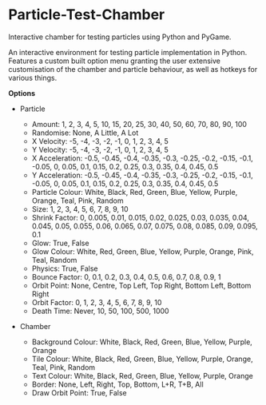 # Particle-Test-Chamber
Interactive chamber for testing particles using Python and PyGame.

An interactive environment for testing particle implementation in Python. Features a custom built option menu granting
the user extensive customisation of the chamber and particle behaviour, as well as hotkeys for various things.

**Options**
* Particle
    * Amount: 1, 2, 3, 4, 5, 10, 15, 20, 25, 30, 40, 50, 60, 70, 80, 90, 100
    * Randomise: None, A Little, A Lot
    * X Velocity: -5, -4, -3, -2, -1, 0, 1, 2, 3, 4, 5
    * Y Velocity: -5, -4, -3, -2, -1, 0, 1, 2, 3, 4, 5
    * X Acceleration: -0.5, -0.45, -0.4, -0.35, -0.3, -0.25, -0.2, -0.15, -0.1, -0.05, 0, 0.05, 0.1, 0.15, 0.2, 0.25, 
        0.3, 0.35, 0.4, 0.45, 0.5
    * Y Acceleration: -0.5, -0.45, -0.4, -0.35, -0.3, -0.25, -0.2, -0.15, -0.1, -0.05, 0, 0.05, 0.1, 0.15, 0.2, 0.25, 
        0.3, 0.35, 0.4, 0.45, 0.5
    * Particle Colour: White, Black, Red, Green, Blue, Yellow, Purple, Orange, Teal, Pink, Random
    * Size: 1, 2, 3, 4, 5, 6, 7, 8, 9, 10
    * Shrink Factor: 0, 0.005, 0.01, 0.015, 0.02, 0.025, 0.03, 0.035, 0.04, 0.045, 0.05, 0.055, 0.06, 0.065, 0.07, 
        0.075, 0.08, 0.085, 0.09, 0.095, 0.1
    * Glow: True, False
    * Glow Colour: White, Red, Green, Blue, Yellow, Purple, Orange, Pink, Teal, Random
    * Physics: True, False
    * Bounce Factor: 0, 0.1, 0.2, 0.3, 0.4, 0.5, 0.6, 0.7, 0.8, 0.9, 1
    * Orbit Point: None, Centre, Top Left, Top Right, Bottom Left, Bottom Right
    * Orbit Factor: 0, 1, 2, 3, 4, 5, 6, 7, 8, 9, 10
    * Death Time: Never, 10, 50, 100, 500, 1000

* Chamber
    * Background Colour: White, Black, Red, Green, Blue, Yellow, Purple, Orange
    * Tile Colour: White, Black, Red, Green, Blue, Yellow, Purple, Orange, Teal, Pink, Random
    * Text Colour: White, Black, Red, Green, Blue, Yellow, Purple, Orange
    * Border: None, Left, Right, Top, Bottom, L+R, T+B, All
    * Draw Orbit Point: True, False
